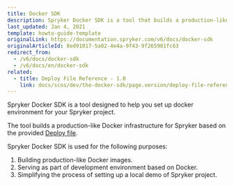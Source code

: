 ```yaml
---
title: Docker SDK
description: Spryker Docker SDK is a tool that builds a production-like Docker infrustructure for Spryker.
last_updated: Jan 4, 2021
template: howto-guide-template
originalLink: https://documentation.spryker.com/v6/docs/docker-sdk
originalArticleId: 8ed91017-5a02-4e4a-9f43-9f265981fc63
redirect_from:
  - /v6/docs/docker-sdk
  - /v6/docs/en/docker-sdk
related:
  - title: Deploy File Reference - 1.0
    link: docs/scos/dev/the-docker-sdk/page.version/deploy-file-reference-1.0.html
---
```


Spryker Docker SDK is a tool designed to help you set up docker environment for your Spryker project.

The tool builds a production-like Docker infrastructure for Spryker based on the provided [Deploy file](/docs/scos/dev/the-docker-sdk/{{page.version}}/deploy-file-reference-1.0.html).

Spryker Docker SDK is used for the following purposes:

1. Building production-like Docker images.
2. Serving as part of development environment based on Docker.
3. Simplifying the process of setting up a local demo of Spryker project.
